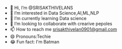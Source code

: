 - 👋 Hi, I’m @SRISAKTHIVELANS
- 👀 I’m interested in Data Science,AI,ML,NLP
- 🌱 I’m currently learning Data science
- 💞️ I’m looking to collaborate with crearive pepoles
- 📫 How to reach me srisakthivelan0901@gmail.com
- 😄 Pronouns:Techie
- 😂 Fun fact: I'm Batman

<!---
SRISAKTHIVELANS/SRISAKTHIVELANS is a ✨ special ✨ repository because its `README.md` (this file) appears on your GitHub profile.
You can click the Preview link to take a look at your changes.
--->
